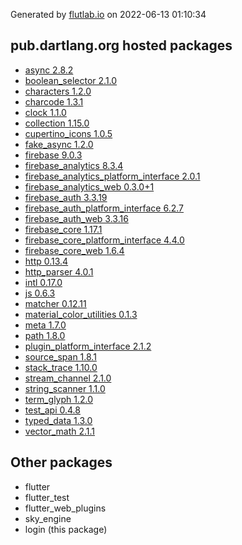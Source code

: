 Generated by [flutlab.io](https://flutlab.io) on 2022-06-13 01:10:34


## pub.dartlang.org hosted packages

 - [async 2.8.2](https://pub.dartlang.org/packages/async/versions/2.8.2)
 - [boolean_selector 2.1.0](https://pub.dartlang.org/packages/boolean_selector/versions/2.1.0)
 - [characters 1.2.0](https://pub.dartlang.org/packages/characters/versions/1.2.0)
 - [charcode 1.3.1](https://pub.dartlang.org/packages/charcode/versions/1.3.1)
 - [clock 1.1.0](https://pub.dartlang.org/packages/clock/versions/1.1.0)
 - [collection 1.15.0](https://pub.dartlang.org/packages/collection/versions/1.15.0)
 - [cupertino_icons 1.0.5](https://pub.dartlang.org/packages/cupertino_icons/versions/1.0.5)
 - [fake_async 1.2.0](https://pub.dartlang.org/packages/fake_async/versions/1.2.0)
 - [firebase 9.0.3](https://pub.dartlang.org/packages/firebase/versions/9.0.3)
 - [firebase_analytics 8.3.4](https://pub.dartlang.org/packages/firebase_analytics/versions/8.3.4)
 - [firebase_analytics_platform_interface 2.0.1](https://pub.dartlang.org/packages/firebase_analytics_platform_interface/versions/2.0.1)
 - [firebase_analytics_web 0.3.0+1](https://pub.dartlang.org/packages/firebase_analytics_web/versions/0.3.0+1)
 - [firebase_auth 3.3.19](https://pub.dartlang.org/packages/firebase_auth/versions/3.3.19)
 - [firebase_auth_platform_interface 6.2.7](https://pub.dartlang.org/packages/firebase_auth_platform_interface/versions/6.2.7)
 - [firebase_auth_web 3.3.16](https://pub.dartlang.org/packages/firebase_auth_web/versions/3.3.16)
 - [firebase_core 1.17.1](https://pub.dartlang.org/packages/firebase_core/versions/1.17.1)
 - [firebase_core_platform_interface 4.4.0](https://pub.dartlang.org/packages/firebase_core_platform_interface/versions/4.4.0)
 - [firebase_core_web 1.6.4](https://pub.dartlang.org/packages/firebase_core_web/versions/1.6.4)
 - [http 0.13.4](https://pub.dartlang.org/packages/http/versions/0.13.4)
 - [http_parser 4.0.1](https://pub.dartlang.org/packages/http_parser/versions/4.0.1)
 - [intl 0.17.0](https://pub.dartlang.org/packages/intl/versions/0.17.0)
 - [js 0.6.3](https://pub.dartlang.org/packages/js/versions/0.6.3)
 - [matcher 0.12.11](https://pub.dartlang.org/packages/matcher/versions/0.12.11)
 - [material_color_utilities 0.1.3](https://pub.dartlang.org/packages/material_color_utilities/versions/0.1.3)
 - [meta 1.7.0](https://pub.dartlang.org/packages/meta/versions/1.7.0)
 - [path 1.8.0](https://pub.dartlang.org/packages/path/versions/1.8.0)
 - [plugin_platform_interface 2.1.2](https://pub.dartlang.org/packages/plugin_platform_interface/versions/2.1.2)
 - [source_span 1.8.1](https://pub.dartlang.org/packages/source_span/versions/1.8.1)
 - [stack_trace 1.10.0](https://pub.dartlang.org/packages/stack_trace/versions/1.10.0)
 - [stream_channel 2.1.0](https://pub.dartlang.org/packages/stream_channel/versions/2.1.0)
 - [string_scanner 1.1.0](https://pub.dartlang.org/packages/string_scanner/versions/1.1.0)
 - [term_glyph 1.2.0](https://pub.dartlang.org/packages/term_glyph/versions/1.2.0)
 - [test_api 0.4.8](https://pub.dartlang.org/packages/test_api/versions/0.4.8)
 - [typed_data 1.3.0](https://pub.dartlang.org/packages/typed_data/versions/1.3.0)
 - [vector_math 2.1.1](https://pub.dartlang.org/packages/vector_math/versions/2.1.1)

## Other packages

 - flutter
 - flutter_test
 - flutter_web_plugins
 - sky_engine
 - login (this package)

